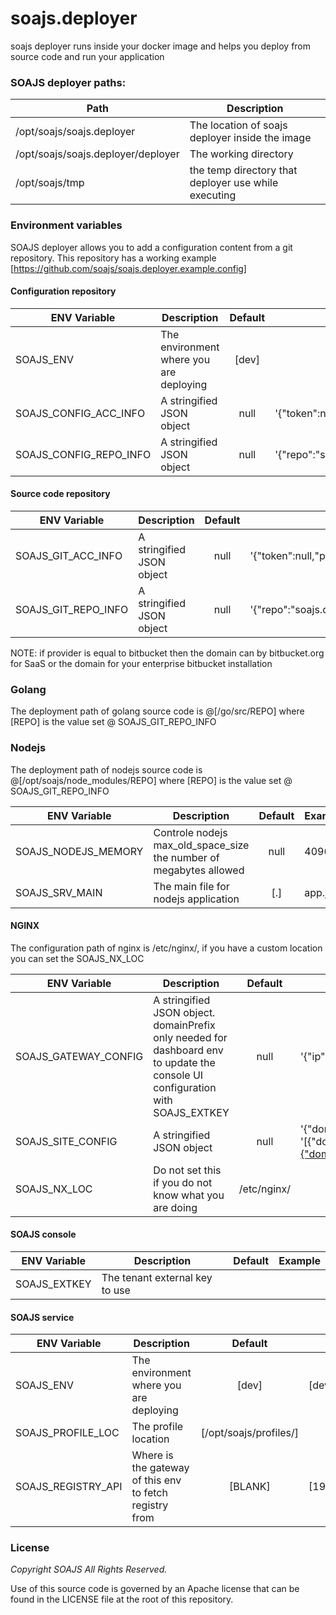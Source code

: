 # soajs.deployer

soajs deployer runs inside your docker image and helps you deploy from source code and run your application

### SOAJS deployer paths:
Path | Description
--- | -----
/opt/soajs/soajs.deployer | The location of soajs deployer inside the image |
/opt/soajs/soajs.deployer/deployer | The working directory |
/opt/soajs/tmp | the temp directory that deployer use while executing |

### Environment variables

SOAJS deployer allows you to add a configuration content from a git repository. This repository has a working example [https://github.com/soajs/soajs.deployer.example.config]
#### Configuration repository
ENV Variable | Description | Default | Example
--- | ----- | :---: | ---
SOAJS_ENV | The environment where you are deploying | [dev] |
SOAJS_CONFIG_ACC_INFO | A stringified JSON object | null | '{"token":null,"provider":"github","owner":"soajs","domain":"github.com"}'
SOAJS_CONFIG_REPO_INFO | A stringified JSON object | null | '{"repo":"soajs.deployer.example.config","branch":"master","commit":null}'

#### Source code repository
ENV Variable | Description | Default | Example
--- | ----- | :---: | ---
SOAJS_GIT_ACC_INFO | A stringified JSON object | null | '{"token":null,"provider":"bitbucket","owner":"soajs","domain":"bitbucket.org"}'
SOAJS_GIT_REPO_INFO | A stringified JSON object | null | '{"repo":"soajs.deployer.example.config","branch":"master","commit":null}'
NOTE: if provider is equal to bitbucket then the domain can by bitbucket.org for SaaS or the domain for your enterprise bitbucket installation

### Golang
The deployment path of golang source code is @[/go/src/REPO] where [REPO] is the value set @ SOAJS_GIT_REPO_INFO

### Nodejs
The deployment path of nodejs source code is @[/opt/soajs/node_modules/REPO] where [REPO] is the value set @ SOAJS_GIT_REPO_INFO

ENV Variable | Description | Default | Example
--- | ----- | :---: | ---
SOAJS_NODEJS_MEMORY | Controle nodejs max_old_space_size the number of megabytes allowed | null | 4096
SOAJS_SRV_MAIN | The main file for nodejs application | [.] | app.js

#### NGINX
The configuration path of nginx is /etc/nginx/, if you have a custom location you can set the SOAJS_NX_LOC

ENV Variable | Description | Default | Example
--- | ----- | :---: | ---
SOAJS_GATEWAY_CONFIG | A stringified JSON object. domainPrefix only needed for dashboard env to update the console UI configuration with SOAJS_EXTKEY | null | '{"ip":"","port":"4000","domain:"api.mydomain.com","domainPrefix":"api"}'
SOAJS_SITE_CONFIG | A stringified JSON object | null | '{"domain:"www.mydomain.com","folder":"/"}' or '[{"domain:"www.mydomain.com","folder":"/www"},{"domain:"sub.mydomain.com","folder":"/sub"}]'
SOAJS_NX_LOC | Do not set this if you do not know what you are doing | /etc/nginx/ | 

#### SOAJS console
ENV Variable | Description | Default | Example
--- | ----- | :---: | ---
SOAJS_EXTKEY | The tenant external key to use |  |

#### SOAJS service
ENV Variable | Description | Default | Example
--- | ----- | :---: | ---
SOAJS_ENV | The environment where you are deploying | [dev] | [dev]
SOAJS_PROFILE_LOC | The profile location | [/opt/soajs/profiles/] |
SOAJS_REGISTRY_API | Where is the gateway of this env to fetch registry from | [BLANK] | [192.168.5.1:5000]

### License
*Copyright SOAJS All Rights Reserved.*

Use of this source code is governed by an Apache license that can be found in the LICENSE file at the root of this repository.
